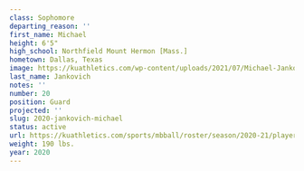 ```yaml
---
class: Sophomore
departing_reason: ''
first_name: Michael
height: 6'5"
high_school: Northfield Mount Hermon [Mass.]
hometown: Dallas, Texas
image: https://kuathletics.com/wp-content/uploads/2021/07/Michael-Jankovich-20-600x500.jpg
last_name: Jankovich
notes: ''
number: 20
position: Guard
projected: ''
slug: 2020-jankovich-michael
status: active
url: https://kuathletics.com/sports/mbball/roster/season/2020-21/player/michael-jankovich/
weight: 190 lbs.
year: 2020
---
```

